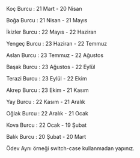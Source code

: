Koç Burcu : 21 Mart - 20 Nisan

Boğa Burcu : 21 Nisan - 21 Mayıs

İkizler Burcu : 22 Mayıs - 22 Haziran

Yengeç Burcu : 23 Haziran - 22 Temmuz

Aslan Burcu : 23 Temmuz - 22 Ağustos

Başak Burcu : 23 Ağustos - 22 Eylül

Terazi Burcu : 23 Eylül - 22 Ekim

Akrep Burcu : 23 Ekim - 21 Kasım

Yay Burcu : 22 Kasım - 21 Aralık

Oğlak Burcu : 22 Aralık - 21 Ocak

Kova Burcu : 22 Ocak - 19 Şubat

Balık Burcu : 20 Şubat - 20 Mart

Ödev Aynı örneği switch-case kullanmadan yapınız.